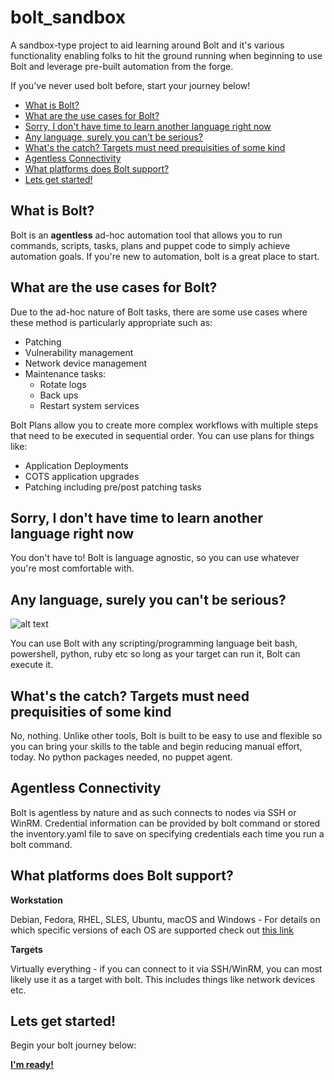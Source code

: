# bolt_sandbox

A sandbox-type project to aid learning around Bolt and it's various functionality enabling folks to hit the ground running when beginning to use Bolt and leverage pre-built automation from the forge. 

If you've never used bolt before, start your journey below!

   - [What is Bolt?](#what-is-bolt)
   - [What are the use cases for Bolt?](#what-are-the-use-cases-for-bolt)
   - [Sorry, I don't have time to learn another language right now](#sorry-i-dont-have-time-to-learn-another-language-right-now)
   - [Any language, surely you can't be serious?](#any-language-surely-you-cant-be-serious)
   - [What's the catch? Targets must need prequisities of some kind](#whats-the-catch-targets-must-need-prequisities-of-some-kind)
   - [Agentless Connectivity](#agentless-connectivity)
   - [What platforms does Bolt support?](#what-platforms-does-bolt-support)
   - [Lets get started!](#lets-get-started)


## What is Bolt?

Bolt is an **agentless** ad-hoc automation tool that allows you to run commands, scripts, tasks, plans and puppet code to simply achieve automation goals. If you're new to automation, bolt is a great place to start. 

## What are the use cases for Bolt?

Due to the ad-hoc nature of Bolt tasks, there are some use cases where these method is particularly appropriate such as:

- Patching
- Vulnerability management
- Network device management
- Maintenance tasks:
    - Rotate logs
    - Back ups
    - Restart system services

Bolt Plans allow you to create more complex workflows with multiple steps that need to be executed in sequential order. You can use plans for things like:

- Application Deployments
- COTS application upgrades
- Patching including pre/post patching tasks

## Sorry, I don't have time to learn another language right now

You don't have to! Bolt is language agnostic, so you can use whatever you're most comfortable with.

## Any language, surely you can't be serious?

![alt text](https://raw.githubusercontent.com/kinners00/files/main/DahUIvIU0AA_EbJ.jpeg)

 You can use Bolt with any scripting/programming language beit bash, powershell, python, ruby etc so long as your target can run it, Bolt can execute it.

 ## What's the catch? Targets must need prequisities of some kind

 No, nothing. Unlike other tools, Bolt is built to be easy to use and flexible so you can bring your skills to the table and begin reducing manual effort, today. No python packages needed, no puppet agent.

## Agentless Connectivity

Bolt is agentless by nature and as such connects to nodes via SSH or WinRM. Credential information can be provided by bolt command or stored the inventory.yaml file to save on specifying credentials each time you run a bolt command. 

## What platforms does Bolt support?

**Workstation**

Debian, Fedora, RHEL, SLES, Ubuntu, macOS and Windows - For details on which specific versions of each OS are supported check out [this link](https://puppet.com/docs/bolt/latest/bolt_installing.html)

**Targets**

Virtually everything - if you can connect to it via SSH/WinRM, you can most likely use it as a target with bolt. This includes things like network devices etc.

## Lets get started!

Begin your bolt journey below:

[**I'm ready!**](https://github.com/kinners00/bolt_sandbox/blob/master/docs/1_intro_to_bolt.md)


